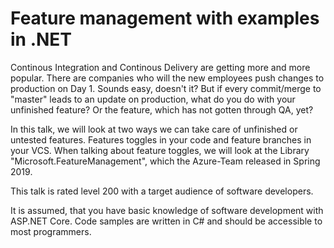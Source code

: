 # Feature management with examples in .NET 

Continous Integration and Continous Delivery are getting more and more popular. There are companies who will the new employees push
changes to production on Day 1. Sounds easy, doesn't it? But if every commit/merge to "master" leads to an update on production,
what do you do with your unfinished feature? Or the feature, which has not gotten through QA, yet? 

In this talk, we will look at two ways we can take care of unfinished or untested features. Features toggles in your code and feature branches in
your VCS. When talking about feature toggles, we will look at the Library "Microsoft.FeatureManagement", which the Azure-Team released in Spring 2019.

This talk is rated level 200 with a target audience of software developers.

It is assumed, that you have basic knowledge of software development with ASP.NET Core.
Code samples are written in C# and should be accessible to most programmers.
